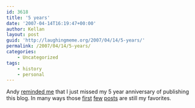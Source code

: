 ```yaml
---
id: 3618
title: '5 years'
date: '2007-04-14T16:19:47+00:00'
author: Kellan
layout: post
guid: 'http://laughingmeme.org/2007/04/14/5-years/'
permalink: /2007/04/14/5-years/
categories:
    - Uncategorized
tags:
    - history
    - personal
---
```


Andy [reminded me](http://www.waxy.org/archive/2007/04/14/five\_yea.shtml) that I just missed my 5 year anniversary of publishing this blog. In many ways those [first](http://laughingmeme.org/2002/04/10/morning-on-the-beach/) [few](http://laughingmeme.org/2002/04/17/a-personal-history-of-rss/) [posts](http://laughingmeme.org/2002/04/24/manifest-destiny-in-a-cup/) are still my favorites.